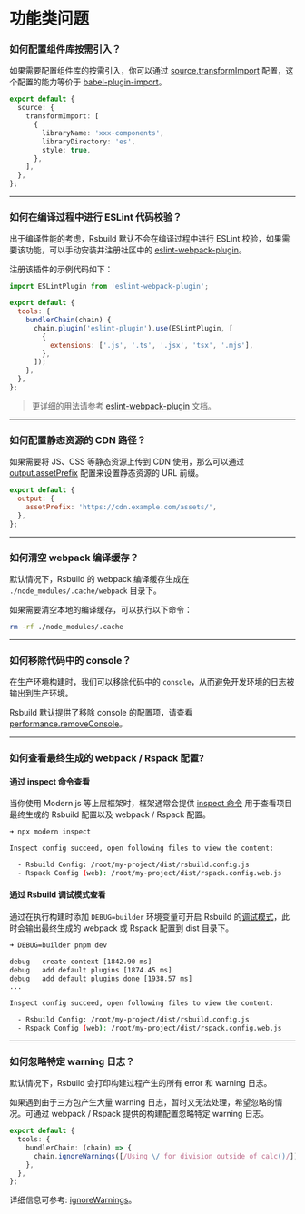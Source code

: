 # 功能类问题

### 如何配置组件库按需引入？

如果需要配置组件库的按需引入，你可以通过 [source.transformImport](/config/options/source.html#sourcetransformimport) 配置，这个配置的能力等价于 [babel-plugin-import](https://www.npmjs.com/package/babel-plugin-import)。

```ts
export default {
  source: {
    transformImport: [
      {
        libraryName: 'xxx-components',
        libraryDirectory: 'es',
        style: true,
      },
    ],
  },
};
```

---

### 如何在编译过程中进行 ESLint 代码校验？

出于编译性能的考虑，Rsbuild 默认不会在编译过程中进行 ESLint 校验，如果需要该功能，可以手动安装并注册社区中的 [eslint-webpack-plugin](https://github.com/webpack-contrib/eslint-webpack-plugin)。

注册该插件的示例代码如下：

```js
import ESLintPlugin from 'eslint-webpack-plugin';

export default {
  tools: {
    bundlerChain(chain) {
      chain.plugin('eslint-plugin').use(ESLintPlugin, [
        {
          extensions: ['.js', '.ts', '.jsx', 'tsx', '.mjs'],
        },
      ]);
    },
  },
};
```

> 更详细的用法请参考 [eslint-webpack-plugin](https://github.com/webpack-contrib/eslint-webpack-plugin) 文档。

---

### 如何配置静态资源的 CDN 路径？

如果需要将 JS、CSS 等静态资源上传到 CDN 使用，那么可以通过 [output.assetPrefix](/config/options/output.html#outputassetprefix) 配置来设置静态资源的 URL 前缀。

```js
export default {
  output: {
    assetPrefix: 'https://cdn.example.com/assets/',
  },
};
```

---

### 如何清空 webpack 编译缓存？

默认情况下，Rsbuild 的 webpack 编译缓存生成在 `./node_modules/.cache/webpack` 目录下。

如果需要清空本地的编译缓存，可以执行以下命令：

```bash
rm -rf ./node_modules/.cache
```

---

### 如何移除代码中的 console？

在生产环境构建时，我们可以移除代码中的 `console`，从而避免开发环境的日志被输出到生产环境。

Rsbuild 默认提供了移除 console 的配置项，请查看 [performance.removeConsole](/config/options/performance.html#performanceremoveconsole)。

---

### 如何查看最终生成的 webpack / Rspack 配置?

#### 通过 inspect 命令查看

当你使用 Modern.js 等上层框架时，框架通常会提供 [inspect 命令](https://modernjs.dev/apis/app/commands.html) 用于查看项目最终生成的 Rsbuild 配置以及 webpack / Rspack 配置。

```bash
➜ npx modern inspect

Inspect config succeed, open following files to view the content:

  - Rsbuild Config: /root/my-project/dist/rsbuild.config.js
  - Rspack Config (web): /root/my-project/dist/rspack.config.web.js
```

#### 通过 Rsbuild 调试模式查看

通过在执行构建时添加 `DEBUG=builder` 环境变量可开启 Rsbuild 的[调试模式](/guide/debug/debug-mode.html)，此时会输出最终生成的 webpack 或 Rspack 配置到 dist 目录下。

```bash
➜ DEBUG=builder pnpm dev

debug   create context [1842.90 ms]
debug   add default plugins [1874.45 ms]
debug   add default plugins done [1938.57 ms]
...

Inspect config succeed, open following files to view the content:

  - Rsbuild Config: /root/my-project/dist/rsbuild.config.js
  - Rspack Config (web): /root/my-project/dist/rspack.config.web.js
```

---

### 如何忽略特定 warning 日志？

默认情况下，Rsbuild 会打印构建过程产生的所有 error 和 warning 日志。

如果遇到由于三方包产生大量 warning 日志，暂时又无法处理，希望忽略的情况。可通过 webpack / Rspack 提供的构建配置忽略特定 warning 日志。

```ts
export default {
  tools: {
    bundlerChain: (chain) => {
      chain.ignoreWarnings([/Using \/ for division outside of calc()/]);
    },
  },
};
```

详细信息可参考: [ignoreWarnings](https://webpack.js.org/configuration/other-options/#ignorewarnings)。
